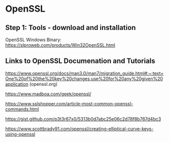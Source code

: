 # OpenSSL

## Step 1: Tools - download and installation
OpenSSL Windows Binary: https://slproweb.com/products/Win32OpenSSL.html

## Links to OpenSSL Documenation and Tutorials

https://www.openssl.org/docs/man3.0/man7/migration_guide.html#:~:text=One%20of%20the%20key%20changes,use%20for%20any%20given%20application (openssl.org)

https://www.madboa.com/geek/openssl/ 

https://www.sslshopper.com/article-most-common-openssl-commands.html

https://gist.github.com/p3t3r67x0/5313b0d7abc25e06c2d78f8b767d4bc3

https://www.scottbrady91.com/openssl/creating-elliptical-curve-keys-using-openssl 





